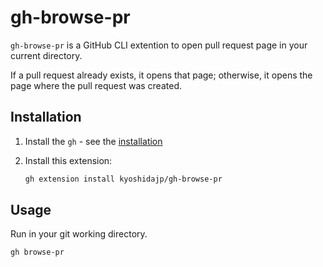 # gh-browse-pr

`gh-browse-pr` is a GitHub CLI extention to open pull request page in your current directory.

If a pull request already exists, it opens that page; otherwise, it opens the page where the pull request was created.

## Installation

1. Install the `gh` - see the [installation](https://github.com/cli/cli#installation)
1. Install this extension:

   ```sh
   gh extension install kyoshidajp/gh-browse-pr
   ```

## Usage

Run in your git working directory.

```sh
gh browse-pr
```
